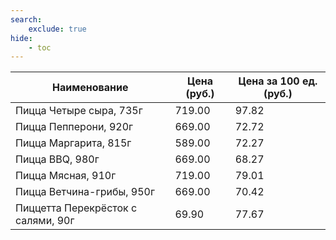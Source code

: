 ```yaml
---
search:
    exclude: true
hide:
    - toc
---
```


| Наименование | Цена (руб.) | Цена за 100 ед. (руб.) |
| -- | -- | -- |
| Пицца Четыре сыра, 735г | 719.00 | 97.82 |
| Пицца Пепперони,  920г | 669.00 | 72.72 |
| Пицца  Маргарита, 815г | 589.00 | 72.27 |
| Пицца  BBQ,  980г | 669.00 | 68.27 |
| Пицца  Мясная, 910г | 719.00 | 79.01 |
| Пицца Ветчина-грибы, 950г | 669.00 | 70.42 |
| Пиццетта Перекрёсток с салями, 90г | 69.90 | 77.67 |
